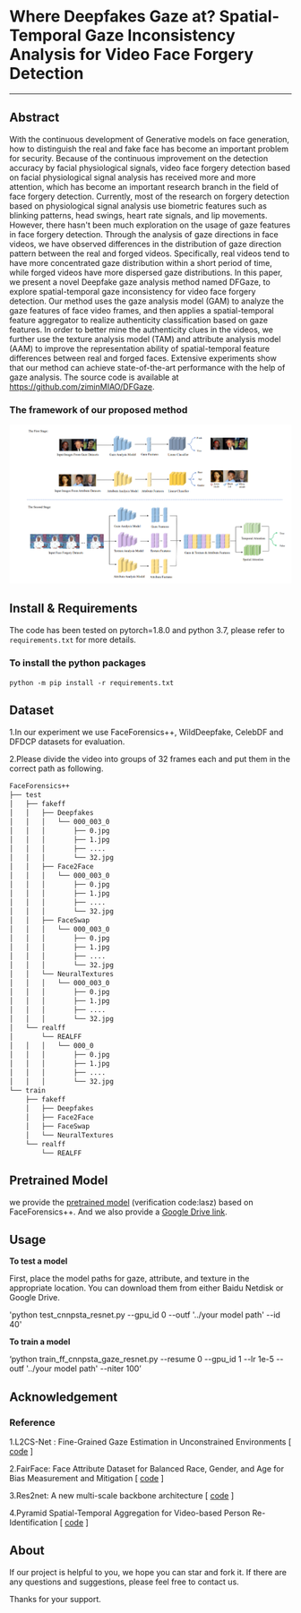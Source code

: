 # Where Deepfakes Gaze at? Spatial-Temporal Gaze Inconsistency Analysis for Video Face Forgery Detection
------------------

## Abstract
With the continuous development of Generative models on face generation, how to distinguish the real and fake face has become an important problem for security. Because of the continuous improvement on the detection accuracy by facial physiological signals, video face forgery detection based on facial physiological signal analysis has received more and more attention, which has become an important research branch in the field of face forgery detection. Currently, most of the research on forgery detection based on physiological signal analysis use biometric features such as blinking patterns, head swings, heart rate signals, and lip movements. However, there hasn't been much exploration on the usage of gaze features in face forgery detection. Through the analysis of gaze directions in face videos, we have observed differences in the distribution of gaze direction pattern between the real and forged videos. Specifically, real videos tend to have more concentrated gaze distribution within a short period of time, while forged videos have more dispersed gaze distributions. In this paper, we present a novel Deepfake gaze analysis method named DFGaze, to explore spatial-temporal gaze inconsistency for video face forgery detection. Our method uses the gaze analysis model (GAM) to analyze the gaze features of face video frames, and then applies a spatial-temporal feature aggregator to realize authenticity classification based on gaze features. In order to better mine the authenticity clues in the videos, we further use the texture analysis model (TAM) and attribute analysis model (AAM) to improve the representation ability of spatial-temporal feature differences between real and forged faces. Extensive experiments show that our method can achieve state-of-the-art performance with the help of gaze analysis. The source code is available at https://github.com/ziminMIAO/DFGaze.

### The framework of our proposed method

![image](https://github.com/ziminMIAO/sunsun91/blob/main/model.png)


## Install & Requirements
The code has been tested on pytorch=1.8.0 and python 3.7, please refer to `requirements.txt` for more details.
### To install the python packages
`python -m pip install -r requirements.txt`


## Dataset
1.In our experiment we use FaceForensics++, WildDeepfake, CelebDF and DFDCP datasets for evaluation.

2.Please divide the video into groups of 32 frames each and put them in the correct path as following.

````
FaceForensics++
├── test
│   ├── fakeff
│   │   ├── Deepfakes
│   │   │   └── 000_003_0
│   │   │       ├── 0.jpg
│   │   │       ├── 1.jpg
│   │   │       ├── ....
│   │   │       └── 32.jpg
│   │   ├── Face2Face
│   │   │   └── 000_003_0
│   │   │       ├── 0.jpg
│   │   │       ├── 1.jpg
│   │   │       ├── ....
│   │   │       └── 32.jpg
│   │   ├── FaceSwap
│   │   │   └── 000_003_0
│   │   │       ├── 0.jpg
│   │   │       ├── 1.jpg
│   │   │       ├── ....
│   │   │       └── 32.jpg
│   │   └── NeuralTextures
│   │   │   └── 000_003_0
│   │   │       ├── 0.jpg
│   │   │       ├── 1.jpg
│   │   │       ├── ....
│   │   │       └── 32.jpg
│   └── realff
│       └── REALFF
│   │   │   └── 000_0
│   │   │       ├── 0.jpg
│   │   │       ├── 1.jpg
│   │   │       ├── ....
│   │   │       └── 32.jpg
└── train
    ├── fakeff
    │   ├── Deepfakes
    │   ├── Face2Face
    │   ├── FaceSwap
    │   └── NeuralTextures
    └── realff
        └── REALFF
````
## Pretrained Model
we provide the [pretrained model](https://pan.baidu.com/s/16HvIPHeEm8EF2KphnCOebw) (verification code:lasz) based on FaceForensics++. And we also provide a [Google Drive link](https://drive.google.com/drive/folders/1QP7n5CMZYOq1V95aU7RS8alfQnv1RUIP?usp=drive_link).


## Usage

**To test a model**

First, place the model paths for gaze, attribute, and texture in the appropriate location. You can download them from either Baidu Netdisk or Google Drive.

'python test_cnnpsta_resnet.py --gpu_id 0 --outf '../your model path' --id 40'

**To train a model**

‘python train_ff_cnnpsta_gaze_resnet.py --resume 0 --gpu_id 1 --lr 1e-5 --outf '../your model path' --niter 100’



## Acknowledgement
### Reference
1.L2CS-Net : Fine-Grained Gaze Estimation in Unconstrained Environments [ [code](https://github.com/Ahmednull/L2CS-Net) ]

2.FairFace: Face Attribute Dataset for Balanced Race, Gender, and Age for Bias Measurement and Mitigation [ [code](https://github.com/joojs/fairface) ]

3.Res2net: A new multi-scale backbone architecture [ [code](https://mmcheng.net/res2net/) ]

4.Pyramid Spatial-Temporal Aggregation for Video-based Person Re-Identification [ [code](https://github.com/WangYQ9/VideoReID-PSTA) ]


## About
If our project is helpful to you, we hope you can star and fork it. If there are any questions and suggestions, please feel free to contact us.

Thanks for your support.
